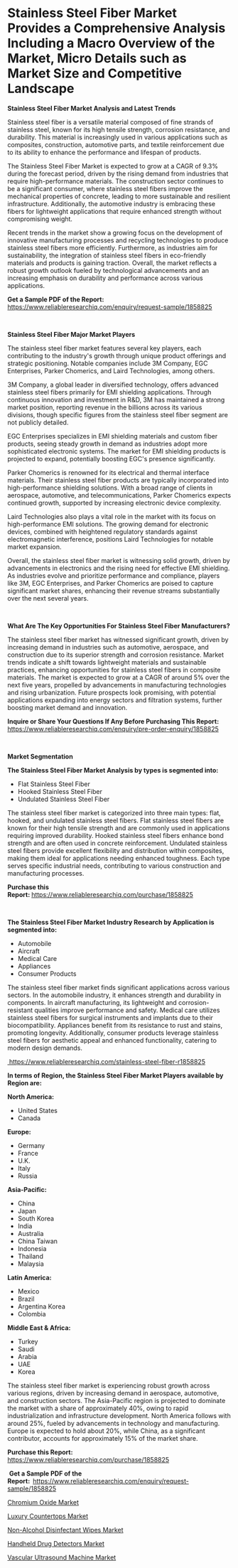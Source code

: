 <p><h1>Stainless Steel Fiber Market Provides a Comprehensive Analysis Including a Macro Overview of the Market, Micro Details such as Market Size and Competitive Landscape</h1></p><p><strong>Stainless Steel Fiber Market Analysis and Latest Trends</strong></p>
<p><p>Stainless steel fiber is a versatile material composed of fine strands of stainless steel, known for its high tensile strength, corrosion resistance, and durability. This material is increasingly used in various applications such as composites, construction, automotive parts, and textile reinforcement due to its ability to enhance the performance and lifespan of products.</p><p>The Stainless Steel Fiber Market is expected to grow at a CAGR of 9.3% during the forecast period, driven by the rising demand from industries that require high-performance materials. The construction sector continues to be a significant consumer, where stainless steel fibers improve the mechanical properties of concrete, leading to more sustainable and resilient infrastructure. Additionally, the automotive industry is embracing these fibers for lightweight applications that require enhanced strength without compromising weight.</p><p>Recent trends in the market show a growing focus on the development of innovative manufacturing processes and recycling technologies to produce stainless steel fibers more efficiently. Furthermore, as industries aim for sustainability, the integration of stainless steel fibers in eco-friendly materials and products is gaining traction. Overall, the market reflects a robust growth outlook fueled by technological advancements and an increasing emphasis on durability and performance across various applications.</p></p>
<p><strong>Get a Sample PDF of the Report:&nbsp;</strong> <a href="https://www.reliableresearchiq.com/enquiry/request-sample/1858825?utm_campaign=1087&utm_medium=2&utm_source=Github&utm_content=ia&utm_term=11112024&utm_id=stainless-steel-fiber">https://www.reliableresearchiq.com/enquiry/request-sample/1858825</a></p>
<p>&nbsp;</p>
<p><strong>Stainless Steel Fiber Major Market Players</strong></p>
<p><p>The stainless steel fiber market features several key players, each contributing to the industry's growth through unique product offerings and strategic positioning. Notable companies include 3M Company, EGC Enterprises, Parker Chomerics, and Laird Technologies, among others.</p><p>3M Company, a global leader in diversified technology, offers advanced stainless steel fibers primarily for EMI shielding applications. Through continuous innovation and investment in R&D, 3M has maintained a strong market position, reporting revenue in the billions across its various divisions, though specific figures from the stainless steel fiber segment are not publicly detailed.</p><p>EGC Enterprises specializes in EMI shielding materials and custom fiber products, seeing steady growth in demand as industries adopt more sophisticated electronic systems. The market for EMI shielding products is projected to expand, potentially boosting EGC's presence significantly.</p><p>Parker Chomerics is renowned for its electrical and thermal interface materials. Their stainless steel fiber products are typically incorporated into high-performance shielding solutions. With a broad range of clients in aerospace, automotive, and telecommunications, Parker Chomerics expects continued growth, supported by increasing electronic device complexity.</p><p>Laird Technologies also plays a vital role in the market with its focus on high-performance EMI solutions. The growing demand for electronic devices, combined with heightened regulatory standards against electromagnetic interference, positions Laird Technologies for notable market expansion.</p><p>Overall, the stainless steel fiber market is witnessing solid growth, driven by advancements in electronics and the rising need for effective EMI shielding. As industries evolve and prioritize performance and compliance, players like 3M, EGC Enterprises, and Parker Chomerics are poised to capture significant market shares, enhancing their revenue streams substantially over the next several years.</p></p>
<p>&nbsp;</p>
<p><strong>What Are The Key Opportunities For Stainless Steel Fiber Manufacturers?</strong></p>
<p><p>The stainless steel fiber market has witnessed significant growth, driven by increasing demand in industries such as automotive, aerospace, and construction due to its superior strength and corrosion resistance. Market trends indicate a shift towards lightweight materials and sustainable practices, enhancing opportunities for stainless steel fibers in composite materials. The market is expected to grow at a CAGR of around 5% over the next five years, propelled by advancements in manufacturing technologies and rising urbanization. Future prospects look promising, with potential applications expanding into energy sectors and filtration systems, further boosting market demand and innovation.</p></p>
<p><strong>Inquire or Share Your Questions If Any Before Purchasing This Report:</strong> <a href="https://www.reliableresearchiq.com/enquiry/pre-order-enquiry/1858825?utm_campaign=1087&utm_medium=2&utm_source=Github&utm_content=ia&utm_term=11112024&utm_id=stainless-steel-fiber">https://www.reliableresearchiq.com/enquiry/pre-order-enquiry/1858825</a></p>
<p>&nbsp;</p>
<p><strong>Market Segmentation</strong></p>
<p><strong>The Stainless Steel Fiber Market Analysis by types is segmented into:</strong></p>
<p><ul><li>Flat Stainless Steel Fiber</li><li>Hooked Stainless Steel Fiber</li><li>Undulated Stainless Steel Fiber</li></ul></p>
<p><p>The stainless steel fiber market is categorized into three main types: flat, hooked, and undulated stainless steel fibers. Flat stainless steel fibers are known for their high tensile strength and are commonly used in applications requiring improved durability. Hooked stainless steel fibers enhance bond strength and are often used in concrete reinforcement. Undulated stainless steel fibers provide excellent flexibility and distribution within composites, making them ideal for applications needing enhanced toughness. Each type serves specific industrial needs, contributing to various construction and manufacturing processes.</p></p>
<p><strong>Purchase this Report:&nbsp;</strong><a href="https://www.reliableresearchiq.com/purchase/1858825?utm_campaign=1087&utm_medium=2&utm_source=Github&utm_content=ia&utm_term=11112024&utm_id=stainless-steel-fiber">https://www.reliableresearchiq.com/purchase/1858825</a></p>
<p>&nbsp;</p>
<p><strong>The Stainless Steel Fiber Market Industry Research by Application is segmented into:</strong></p>
<p><ul><li>Automobile</li><li>Aircraft</li><li>Medical Care</li><li>Appliances</li><li>Consumer Products</li></ul></p>
<p><p>The stainless steel fiber market finds significant applications across various sectors. In the automobile industry, it enhances strength and durability in components. In aircraft manufacturing, its lightweight and corrosion-resistant qualities improve performance and safety. Medical care utilizes stainless steel fibers for surgical instruments and implants due to their biocompatibility. Appliances benefit from its resistance to rust and stains, promoting longevity. Additionally, consumer products leverage stainless steel fibers for aesthetic appeal and enhanced functionality, catering to modern design demands.</p></p>
<p><a href="https://www.reliableresearchiq.com/stainless-steel-fiber-r1858825?utm_campaign=1087&utm_medium=2&utm_source=Github&utm_content=ia&utm_term=11112024&utm_id=stainless-steel-fiber">&nbsp;https://www.reliableresearchiq.com/stainless-steel-fiber-r1858825</a></p>
<p><strong>In terms of Region, the Stainless Steel Fiber Market Players available by Region are:</strong></p>
<p>
    <p> <strong> North America: </strong>
        <ul>
            <li>United States</li>
            <li>Canada</li>
        </ul>
        </p> 
    <p> <strong> Europe: </strong>
        <ul>
            <li>Germany</li>
            <li>France</li>
            <li>U.K.</li>
            <li>Italy</li>
            <li>Russia</li>
        </ul>
        </p> 
    <p> <strong> Asia-Pacific: </strong>
        <ul>
            <li>China</li>
            <li>Japan</li>
            <li>South Korea</li>
            <li>India</li>
            <li>Australia</li>
            <li>China Taiwan</li>
            <li>Indonesia</li>
            <li>Thailand</li>
            <li>Malaysia</li>
        </ul>
        </p> 
    <p> <strong> Latin America: </strong>
        <ul>
            <li>Mexico</li>
            <li>Brazil</li>
            <li>Argentina Korea</li>
            <li>Colombia</li>
        </ul>
        </p> 
    <p> <strong> Middle East & Africa: </strong>
        <ul>
            <li>Turkey</li>
            <li>Saudi</li>
            <li>Arabia</li>
            <li>UAE</li>
            <li>Korea</li>
        </ul>
    </p>
    </p>
<p><p>The stainless steel fiber market is experiencing robust growth across various regions, driven by increasing demand in aerospace, automotive, and construction sectors. The Asia-Pacific region is projected to dominate the market with a share of approximately 40%, owing to rapid industrialization and infrastructure development. North America follows with around 25%, fueled by advancements in technology and manufacturing. Europe is expected to hold about 20%, while China, as a significant contributor, accounts for approximately 15% of the market share.</p></p>
<p><strong>Purchase this Report: </strong><a href="https://www.reliableresearchiq.com/purchase/1858825?utm_campaign=1087&utm_medium=2&utm_source=Github&utm_content=ia&utm_term=11112024&utm_id=stainless-steel-fiber">https://www.reliableresearchiq.com/purchase/1858825</a></p>
<p>&nbsp;<strong>Get a Sample PDF of the Report:&nbsp;&nbsp;</strong><a href="https://www.reliableresearchiq.com/enquiry/request-sample/1858825?utm_campaign=1087&utm_medium=2&utm_source=Github&utm_content=ia&utm_term=11112024&utm_id=stainless-steel-fiber">https://www.reliableresearchiq.com/enquiry/request-sample/1858825</a></p>
<p><strong></strong></p>
<p><p><a href="https://github.com/vitacbq/Market-Research-Report-List-1/blob/main/chromium-oxide-market.md?utm_campaign=1087&utm_medium=2&utm_source=Github&utm_content=ia&utm_term=11112024&utm_id=stainless-steel-fiber">Chromium Oxide Market</a></p><p><a href="https://github.com/benjigwozdzus/Market-Research-Report-List-1/blob/main/luxury-countertops-market.md?utm_campaign=1087&utm_medium=2&utm_source=Github&utm_content=ia&utm_term=11112024&utm_id=stainless-steel-fiber">Luxury Countertops Market</a></p><p><a href="https://www.linkedin.com/pulse/global-non-alcohol-disinfectant-wipes-market-trends-83ave?utm_campaign=1087&utm_medium=2&utm_source=Github&utm_content=ia&utm_term=11112024&utm_id=stainless-steel-fiber">Non-Alcohol Disinfectant Wipes Market</a></p><p><a href="https://www.linkedin.com/pulse/emerging-technologies-reshaping-handheld-drug-detectors-mvg1e?utm_campaign=1087&utm_medium=2&utm_source=Github&utm_content=ia&utm_term=11112024&utm_id=stainless-steel-fiber">Handheld Drug Detectors Market</a></p><p><a href="https://issuu.com/reportprime-2/docs/vascular-ultrasound-machine-market-_76f5098de5419b?utm_campaign=1087&utm_medium=2&utm_source=Github&utm_content=ia&utm_term=11112024&utm_id=stainless-steel-fiber">Vascular Ultrasound Machine Market</a></p></p>